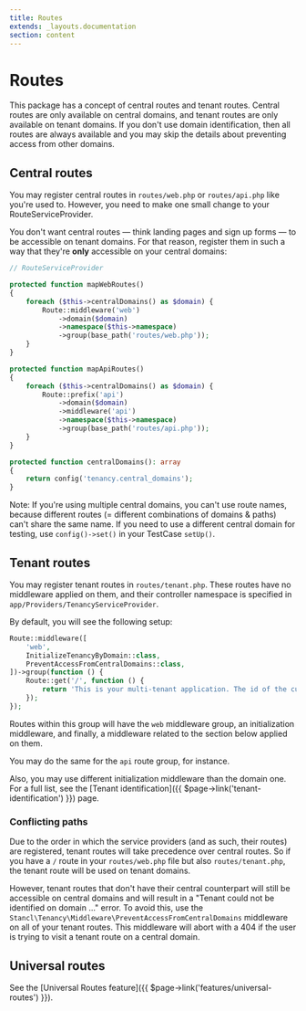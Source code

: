 ```yaml
---
title: Routes
extends: _layouts.documentation
section: content
---
```


# Routes

This package has a concept of central routes and tenant routes. Central routes are only available on central domains, and tenant routes are only available on tenant domains. If you don't use domain identification, then all routes are always available and you may skip the details about preventing access from other domains.

## Central routes

You may register central routes in `routes/web.php` or `routes/api.php` like you're used to. However, you need to make one small change to your RouteServiceProvider.

You don't want central routes — think landing pages and sign up forms — to be accessible on tenant domains. For that reason, register them in such a way that they're **only** accessible on your central domains:

```php
// RouteServiceProvider

protected function mapWebRoutes()
{
    foreach ($this->centralDomains() as $domain) {
        Route::middleware('web')
            ->domain($domain)
            ->namespace($this->namespace)
            ->group(base_path('routes/web.php'));
    }
}

protected function mapApiRoutes()
{
    foreach ($this->centralDomains() as $domain) {
        Route::prefix('api')
            ->domain($domain)
            ->middleware('api')
            ->namespace($this->namespace)
            ->group(base_path('routes/api.php'));
    }
}

protected function centralDomains(): array
{
    return config('tenancy.central_domains');
}
```

Note: If you're using multiple central domains, you can't use route names, because different routes (= different combinations of domains & paths) can't share the same name. If you need to use a different central domain for testing, use `config()->set()` in your TestCase `setUp()`.

## Tenant routes

You may register tenant routes in `routes/tenant.php`. These routes have no middleware applied on them, and their controller namespace is specified in `app/Providers/TenancyServiceProvider`.

By default, you will see the following setup:

```php
Route::middleware([
    'web',
    InitializeTenancyByDomain::class,
    PreventAccessFromCentralDomains::class,
])->group(function () {
    Route::get('/', function () {
        return 'This is your multi-tenant application. The id of the current tenant is ' . tenant('id');
    });
});
```

Routes within this group will have the `web` middleware group, an initialization middleware, and finally, a middleware related to the section below applied on them.

You may do the same for the `api` route group, for instance.

Also, you may use different initialization middleware than the domain one. For a full list, see the [Tenant identification]({{ $page->link('tenant-identification') }}) page.

### Conflicting paths

Due to the order in which the service providers (and as such, their routes) are registered, tenant routes will take precedence over central routes. So if you have a `/` route in your `routes/web.php` file but also `routes/tenant.php`, the tenant route will be used on tenant domains.

However, tenant routes that don't have their central counterpart will still be accessible on central domains and will result in a "Tenant could not be identified on domain ..." error. To avoid this, use the `Stancl\Tenancy\Middleware\PreventAccessFromCentralDomains` middleware on all of your tenant routes. This middleware will abort with a 404 if the user is trying to visit a tenant route on a central domain.

## Universal routes

See the [Universal Routes feature]({{ $page->link('features/universal-routes') }}).
